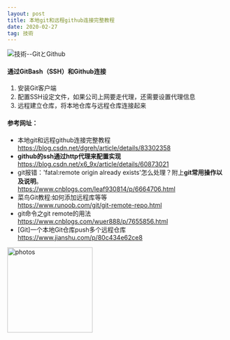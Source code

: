 ```yaml
---
layout: post
title: 本地git和远程github连接完整教程
date: 2020-02-27
tag: 技術
---
```


 ![技術--GitとGithub](http://osg1u3s09.bkt.clouddn.com/image/jpg/material/DSC_Tianjin%20%28small%29.jpg)

#### 通过GitBash（SSH）和Github连接  
1. 安装Git客户端  
2. 配置SSH设定文件，如果公司上网要走代理，还需要设置代理信息  
3. 远程建立仓库，将本地仓库与远程仓库连接起来  
  
#### 参考网址： 
+ 本地git和远程github连接完整教程   
<https://blog.csdn.net/dgreh/article/details/83302358>    
+ **github的ssh通过http代理来配置实现**  
<https://blog.csdn.net/x6_9x/article/details/60873021>  
+ git报错：'fatal:remote origin already exists'怎么处理？附上**git常用操作以及说明**。  
<https://www.cnblogs.com/leaf930814/p/6664706.html>  
+ 菜鸟Git教程:如何添加远程库等等  
<https://www.runoob.com/git/git-remote-repo.html>  
+ git命令之git remote的用法  
<https://www.cnblogs.com/wuer888/p/7655856.html>
+ [Git]一个本地Git仓库push多个远程仓库  
<https://www.jianshu.com/p/80c434e62ce8>

<a href="/photos/" target="_blank"><img src="http://omjh2j5h3.bkt.clouddn.com/%E5%A4%A9%E7%AD%96.jpg" width="195" height="195" alt="photos"/></a>

